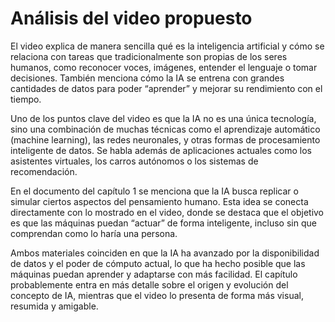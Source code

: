 # Análisis del video propuesto

El video explica de manera sencilla qué es la inteligencia artificial y cómo se relaciona con tareas que tradicionalmente son propias de los seres humanos, como reconocer voces, imágenes, entender el lenguaje o tomar decisiones. También menciona cómo la IA se entrena con grandes cantidades de datos para poder “aprender” y mejorar su rendimiento con el tiempo.

Uno de los puntos clave del video es que la IA no es una única tecnología, sino una combinación de muchas técnicas como el aprendizaje automático (machine learning), las redes neuronales, y otras formas de procesamiento inteligente de datos. Se habla además de aplicaciones actuales como los asistentes virtuales, los carros autónomos o los sistemas de recomendación.

En el documento del capítulo 1 se menciona que la IA busca replicar o simular ciertos aspectos del pensamiento humano. Esta idea se conecta directamente con lo mostrado en el video, donde se destaca que el objetivo es que las máquinas puedan “actuar” de forma inteligente, incluso sin que comprendan como lo haría una persona.

Ambos materiales coinciden en que la IA ha avanzado por la disponibilidad de datos y el poder de cómputo actual, lo que ha hecho posible que las máquinas puedan aprender y adaptarse con más facilidad. El capítulo probablemente entra en más detalle sobre el origen y evolución del concepto de IA, mientras que el video lo presenta de forma más visual, resumida y amigable.
